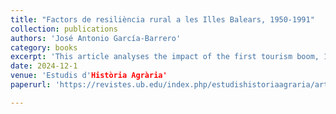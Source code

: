 ```yaml
---
title: "Factors de resiliència rural a les Illes Balears, 1950-1991"
collection: publications
authors: 'José Antonio García-Barrero'
category: books
excerpt: 'This article analyses the impact of the first tourism boom, 1955–1973, and the second, 1985–1991, on rural Mallorca. The results suggest that during the first period, the rural penalty increased very significantly, triggering an increase in intra-provincial migration. Thus, rural resilience was not based on the retention of young natives, but on the substitution of the local population by internal migrants from the Balearic Islands and mainland Spain. Rural municipalities with a higher degree of economic diversification and access to urban markets had a greater capacity for the retention of young natives and demographic growth.'
date: 2024-12-1
venue: 'Estudis d'Història Agrària'
paperurl: 'https://revistes.ub.edu/index.php/estudishistoriaagraria/article/view/48514/42571'

---
```

